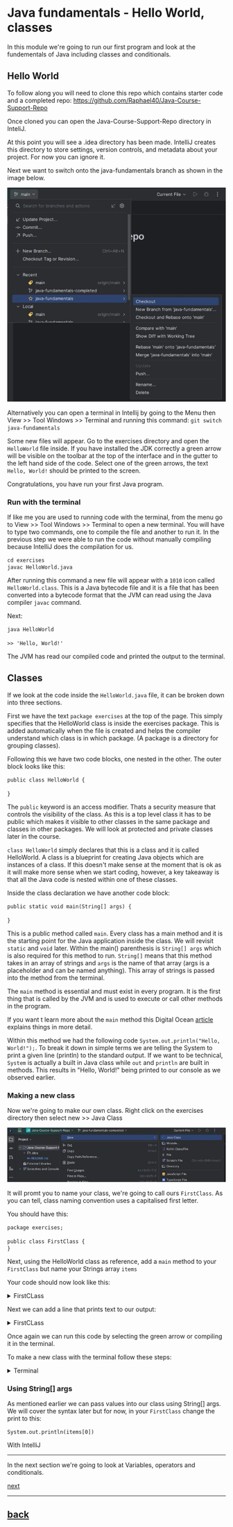# Java fundamentals - Hello World, classes

In this module we're going to run our first program and look at the fundementals of Java including classes and conditionals.

## Hello World

To follow along you will need to clone this repo which contains starter code and a completed repo:
https://github.com/Raphael40/Java-Course-Support-Repo

Once cloned you can open the Java-Course-Support-Repo directory in InteliJ.

At this point you will see a .idea directory has been made. IntelliJ creates this directory to store settings, version controls, and metadata about your project. For now you can ignore it.

Next we want to switch onto the java-fundamentals branch as shown in the image below.

![checkout](images/Java-checkout.JPG)

Alternatively you can open a terminal in Intellij by going to the Menu then View >> Tool Windows >> Terminal and running this command: `git switch java-fundamentals`

Some new files will appear. Go to the exercises directory and open the `HelloWorld` file inside. If you have installed the JDK correctly a green arrow will be visible on the toolbar at the top of the interface and in the gutter to the left hand side of the code. Select one of the green arrows, the text `Hello, World!` should be printed to the screen.

Congratulations, you have run your first Java program.

### Run with the terminal

If like me you are used to running code with the terminal, from the menu go to View >> Tool Windows >> Terminal to open a new terminal. You will have to type two commands, one to compile the file and another to run it. In the previous step we were able to run the code without manually compiling because IntelliJ does the compilation for us.

```
cd exercises
javac HelloWorld.java
```

After running this command a new file will appear with a `1010` icon called `HelloWorld.class`. This is a Java bytecode file and it is a file that has been converted into a bytecode format that the JVM can read using the Java compiler `javac` command.

Next:

```
java HelloWorld

>> 'Hello, World!'
```

The JVM has read our compiled code and printed the output to the terminal.

## Classes

If we look at the code inside the `HelloWorld.java` file, it can be broken down into three sections.

First we have the text `package exercises` at the top of the page. This simply specifies that the HelloWorld class is inside the exercises package. This is added automatically when the file is created and helps the compiler understand which class is in which package. (A package is a directory for grouping classes).

Following this we have two code blocks, one nested in the other. The outer block looks like this:

```
public class HelloWorld {

}
```

The `public` keyword is an access modifier. Thats a security measure that controls the visibility of the class. As this is a top level class it has to be public which makes it visible to other classes in the same package and classes in other packages. We will look at protected and private classes later in the course.

`class HelloWorld` simply declares that this is a class and it is called HelloWorld. A class is a blueprint for creating Java objects which are instances of a class. If this doesn't make sense at the moment that is ok as it will make more sense when we start coding, however, a key takeaway is that all the Java code is nested within one of these classes.

Inside the class declaration we have another code block:

```
public static void main(String[] args) {

}
```

This is a public method called `main`. Every class has a main method and it is the starting point for the Java application inside the class. We will revisit `static` and `void` later. Within the main() parenthesis is `String[] args` which is also required for this method to run. `String[]` means that this method takes in an array of strings and `args` is the name of that array (args is a placeholder and can be named anything). This array of strings is passed into the method from the terminal.

The `main` method is essential and must exist in every program. It is the first thing that is called by the JVM and is used to execute or call other methods in the program.

If you want t learn more about the `main` method this Digital Ocean [article](https://www.digitalocean.com/community/tutorials/public-static-void-main-string-args-java-main-method) explains things in more detail.

Within this method we had the following code `System.out.println("Hello, World!");`. To break it down in simple terms we are telling the System to print a given line (println) to the standard output. If we want to be technical, `System` is actually a built in Java class while `out` and `println` are built in methods. This results in "Hello, World!" being printed to our console as we observed earlier.

### Making a new class

Now we're going to make our own class. Right click on the exercises directory then select new >> Java Class

![class](images/Java-class.JPG)

It will promt you to name your class, we're going to call ours `FirstClass`. As you can tell, class naming convention uses a capitalised first letter.

You should have this:

```
package exercises;

public class FirstClass {
}
```

Next, using the HelloWorld class as reference, add a `main` method to your `FirstClass` but name your Strings array `items`

Your code should now look like this:

<details>
<summary>FirstCLass</summary>

```
public class FirstClass {
    public static void main(String[] items) {

    }
}
```

</details>

Next we can add a line that prints text to our output:

<details>
<summary>FirstCLass</summary>

```
public class FirstClass {
    public static void main(String[] items) {
        System.out.println("This is my first class")
    }
}
```

</details>

Once again we can run this code by selecting the green arrow or compiling it in the terminal.

To make a new class with the terminal follow these steps:

<details>
<summary>Terminal</summary>

```
cd exercises
touch MyClass.java
```

Then add the class declaration:

```
package exercises;

public class MyClass {

}

```

Finally add your main method

</details>

### Using String[] args

As mentioned earlier we can pass values into our class using String[] args. We will cover the syntax later but for now, in your `FirstClass` change the print to this:

```
System.out.println(items[0])
```

With IntelliJ

---

In the next section we're going to look at Variables, operators and conditionals.

[next](../java-fundamentals/02_variables_operators_conditionals.md)

---

## [back](../README.md)
